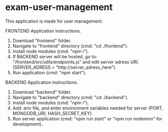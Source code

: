 # exam-user-management

This application is made for user management.

FRONTEND Application instructions.

1. Download "frontend" folder.
2. Navigate to "frontend" directory (cmd: "cd ./frontend").
3. Install node modules (cmd: "npm i").
4. If BACKEND server will be hosted, go to: "/frontend/src/utils/endpoints.js" and edit server adress URI. (SERVER_ADRESS = "http://server_adress_here").
5. Run application (cmd: "npm start").

BACKEND Application instructions.

1. Download "backend" folder.
2. Navigate to "backend" directory (cmd: "cd ./backend").
3. Install node modules (cmd: "npm i").
4. Add .env file, and enter environment variables needed for server (PORT, MONGODB_URI, HASH_SECRET_KEY).
5. Run server application (cmd: "npm run start" or "npm run nodemon" for development).

